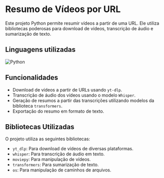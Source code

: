 # Resumo de Vídeos por URL

Este projeto Python permite resumir vídeos a partir de uma URL. Ele utiliza bibliotecas poderosas para download de vídeos, transcrição de áudio e sumarização de texto.

## Linguagens  utilizadas
![Python](https://img.shields.io/badge/python-3670A0?style=for-the-badge&logo=python&logoColor=ffdd54)

## Funcionalidades

- Download de vídeos a partir de URLs usando `yt-dlp`.
- Transcrição de áudio dos vídeos usando o modelo `Whisper`.
- Geração de resumos a partir das transcrições utilizando modelos da biblioteca `transformers`.
- Exportação do resumo em formato de texto.

## Bibliotecas Utilizadas

O projeto utiliza as seguintes bibliotecas:

- `yt_dlp`: Para download de vídeos de diversas plataformas.
- `whisper`: Para transcrição de áudio em texto.
- `moviepy`: Para manipulação de vídeos.
- `transformers`: Para sumarização de texto.
- `os`: Para manipulação de caminhos de arquivos.



